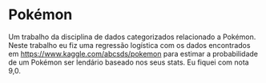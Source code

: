 # Pokémon
Um trabalho da disciplina de dados categorizados relacionado a Pokémon. Neste trabalho eu fiz uma regressão logística com os dados encontrados em https://www.kaggle.com/abcsds/pokemon para estimar a probabilidade de um Pokémon ser lendário baseado nos seus stats. Eu fiquei com nota 9,0.
